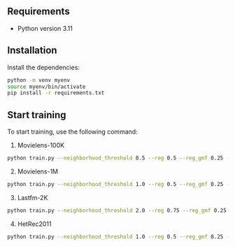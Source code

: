 ## Requirements
- Python version 3.11

## Installation
Install the dependencies:
``` sh
python -m venv myenv
source myenv/bin/activate
pip install -r requirements.txt
```

## Start training
To start training, use the following command:

1. Movielens-100K
``` sh
python train.py --neighborhood_threshold 0.5 --reg 0.5 --reg_gmf 0.25 --dataset 100k
```

2. Movielens-1M
``` sh
python train.py --neighborhood_threshold 1.0 --reg 0.5 --reg_gmf 0.25 --dataset ml-1m
```

3. Lastfm-2K
``` sh
python train.py --neighborhood_threshold 2.0 --reg 0.75 --reg_gmf 0.25 --dataset lastfm-2k
```

4. HetRec2011
``` sh
python train.py --neighborhood_threshold 1.0 --reg 0.5 --reg_gmf 0.25 --dataset hetrec
```